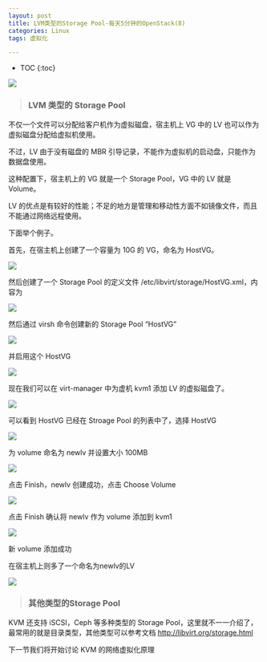 ```yaml
---
layout: post
title: LVM类型的Storage Pool-每天5分钟的OpenStack(8)
categories: Linux
tags: 虚拟化

---
```


* TOC
{:toc}

![](http://shurriklab.qiniudn.com/rb1ofgr0in5ng5uincqh2rjf3l.png)

>### LVM 类型的 Storage Pool

不仅一个文件可以分配给客户机作为虚拟磁盘，宿主机上 VG 中的 LV 也可以作为虚拟磁盘分配给虚拟机使用。

不过，LV 由于没有磁盘的 MBR 引导记录，不能作为虚拟机的启动盘，只能作为数据盘使用。

这种配置下，宿主机上的 VG 就是一个 Storage Pool，VG 中的 LV 就是 Volume。

LV 的优点是有较好的性能；不足的地方是管理和移动性方面不如镜像文件，而且不能通过网络远程使用。

下面举个例子。

首先，在宿主机上创建了一个容量为 10G 的 VG，命名为 HostVG。

![](http://shurriklab.qiniudn.com/tgbproab3lnb37ninhrpsahpk3.png)

然后创建了一个 Storage Pool 的定义文件 /etc/libvirt/storage/HostVG.xml，内容为

![](http://shurriklab.qiniudn.com/52e4qv5l0nfm9gb5wy2tivlmzp.png)

然后通过 virsh 命令创建新的 Storage Pool “HostVG”

![](http://shurriklab.qiniudn.com/i8xj0gultw6d279pzd6yhk580v.png)

并启用这个 HostVG

![](http://shurriklab.qiniudn.com/0vb8mz9jjbr9tkb49urb8hmgc7.png)

现在我们可以在 virt-manager 中为虚机 kvm1 添加 LV 的虚拟磁盘了。

![](http://shurriklab.qiniudn.com/bhhrmh00u7mk7jz7zuv63fecdi.png)

可以看到 HostVG 已经在 Stroage Pool 的列表中了，选择 HostVG

![](http://shurriklab.qiniudn.com/s3cxphn7uikym4sxz70nb79vvl.png)

为 volume 命名为 newlv 并设置大小 100MB

![](http://shurriklab.qiniudn.com/bbaga3qtp2sat9nd14nmktpqa1.png)

点击 Finish，newlv 创建成功，点击 Choose Volume

![](http://shurriklab.qiniudn.com/hxyjdhht5t7c7gmbp0btylftak.png)

点击 Finish 确认将 newlv 作为 volume 添加到 kvm1

![](http://shurriklab.qiniudn.com/1ndma0hg8b3p70wlo95wofofg8.png)

新 volume 添加成功

在宿主机上则多了一个命名为newlv的LV

![](http://shurriklab.qiniudn.com/ej7ui7ea0fcg10wmc81078wzse.png)

>### 其他类型的Storage Pool

KVM 还支持 iSCSI，Ceph 等多种类型的 Storage Pool，这里就不一一介绍了，最常用的就是目录类型，其他类型可以参考文档 http://libvirt.org/storage.html

下一节我们将开始讨论 KVM 的网络虚拟化原理

